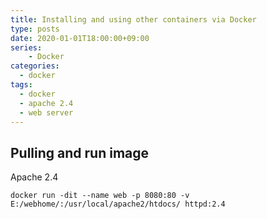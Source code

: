 ```yaml
---
title: Installing and using other containers via Docker 
type: posts
date: 2020-01-01T18:00:00+09:00
series:
    - Docker
categories: 
  - docker
tags: 
  - docker
  - apache 2.4
  - web server
---
```



## Pulling and run image

Apache 2.4

```
docker run -dit --name web -p 8080:80 -v E:/webhome/:/usr/local/apache2/htdocs/ httpd:2.4
```
